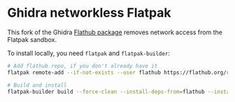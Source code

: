 # Ghidra networkless Flatpak

This fork of the Ghidra [Flathub package](https://flathub.org/apps/details/org.ghidra_sre.Ghidra) removes network access from the Flatpak sandbox.

To install locally, you need `flatpak` and `flatpak-builder`:

```sh
# Add flathub repo, if you don't already have it
flatpak remote-add --if-not-exists --user flathub https://flathub.org/repo/flathub.flatpakrepo

# Build and install
flatpak-builder build --force-clean --install-deps-from=flathub --install --user org.ghidra_sre.Ghidra.json
```
